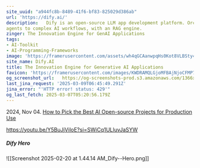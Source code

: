 ```yaml
---
site_uuid: "a944fc8b-8489-41f6-bf83-825029d386ab"
url: 'https://dify.ai/'
description:   Dify is an open-source LLM app development platform. Orchestrate LLM apps from
agents to complex AI workflows, with an RAG engine.
zinger: The Innovation Engine for GenAI Applications
tags:
- AI-Toolkit
- AI-Programming-Frameworks
image: 'https://framerusercontent.com/assets/wh4qGCAanwpqHs0Kot8VLBSty4.png'
site_name: Dify.AI
title: The Innovation Engine for Generative AI Applications
favicon: 'https://framerusercontent.com/images/KWDRAMQLGjoMFBAjNjoCFMP7XI.png'
og_screenshot_url:   https://og-screenshots-prod.s3.amazonaws.com/1366x768/80/false/eb274cb892747ac14f78de65eeac7dc2009c4cd83c0ba16e2dc7ca292f8e6490.jpeg
last_jina_request: '2025-03-09T06:45:49.291Z'
jina_error: "'HTTP error! status: 429'"
og_last_fetch: 2025-03-07T05:20:56.179Z
---
```

2024, Nov 04. [How to Pick the Best AI Open-source Projects for Production Use](https://youtu.be/wVXojxS_hak?si=VRBRN-O_QjGR0rcA)

https://youtu.be/Y5BuJjViloE?si=SWiCq1ULluvJaSYW

##### Dify Hero
![[Screenshot 2025-02-20 at 1.44.14 AM_Dify--Hero.png]]
